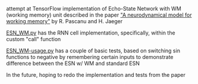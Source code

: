 attempt at TensorFlow implementation of Echo-State Network with WM (working memory) unit described in the paper ["A neurodynamical model for working memory"](https://pubmed.ncbi.nlm.nih.gov/21036537/) by R. Pascanu and H. Jaeger

[ESN_WM.py](ESN_WM.py) has the RNN cell implementation, specifically, within the custom "call" function

[ESN_WM-usage.py](ESN_WM-usage.py) has a couple of basic tests, based on switching sin functions to negative by remembering certain inputs to demonstrate difference between the ESN w/ WM and standard ESN

In the future, hoping to redo the implementation and tests from the paper
